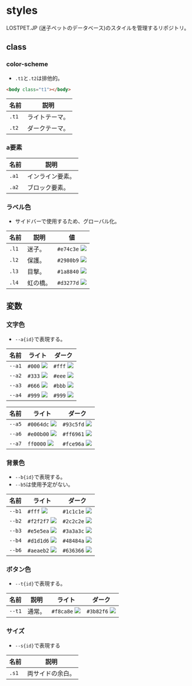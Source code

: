 # styles
LOSTPET.JP (迷子ペットのデータベース)のスタイルを管理するリポジトリ。

## class

### color-scheme
- `.t1`と`.t2`は排他的。

```html
<body class="t1"></body>
```

| 名前 | 説明 |
| -- | -- |
| `.t1` | ライトテーマ。 |
| `.t2` | ダークテーマ。 |

### a要素

| 名前 | 説明 |
| -- | -- |
| `.a1` | インライン要素。 |
| `.a2` | ブロック要素。 |

### ラベル色
- サイドバーで使用するため、グローバル化。

| 名前 | 説明 | 値 |
| -- | -- | -- |
| `.l1` | 迷子。 | `#e74c3e` ![](https://via.placeholder.com/24/e74c3e/e74c3e?text=a) |
| `.l2` | 保護。 | `#2980b9` ![](https://via.placeholder.com/24/2980b9/2980b9?text=a) |
| `.l3` | 目撃。 | `#1a8840` ![](https://via.placeholder.com/24/1a8840/1a8840?text=a) |
| `.l4` | 虹の橋。 | `#d3277d` ![](https://via.placeholder.com/24/d3277d/d3277d?text=a) |


## 変数

### 文字色
- `--a{id}`で表現する。

| 名前 |  ライト | ダーク | 
| -- |  -- | -- |
| `--a1` |  `#000` ![](https://via.placeholder.com/24/000/000?text=a) | `#fff` ![](https://via.placeholder.com/24/fff/fff?text=a) |
| `--a2` |  `#333` ![](https://via.placeholder.com/24/333/333?text=a) | `#eee` ![](https://via.placeholder.com/24/eee/eee?text=a) |
| `--a3` |  `#666` ![](https://via.placeholder.com/24/666/666?text=a) | `#bbb` ![](https://via.placeholder.com/24/bbb/bbb?text=a) |
| `--a4` |  `#999` ![](https://via.placeholder.com/24/999/999?text=a) | `#999` ![](https://via.placeholder.com/24/999/999?text=a) |

| 名前 |  ライト | ダーク | 
| -- |  -- | -- |
| `--a5` |  `#0064dc` ![](https://via.placeholder.com/24/0064dc/0064dc?text=a) | `#93c5fd` ![](https://via.placeholder.com/24/93c5fd/93c5fd?text=a) |
| `--a6` |  `#e00b00` ![](https://via.placeholder.com/24/e00b00/e00b00?text=a) | `#ff6961` ![](https://via.placeholder.com/24/ff6961/ff6961?text=a) |
| `--a7` |  `ff0000` ![](https://via.placeholder.com/24/f00/f00?text=a) | `#fce96a` ![](https://via.placeholder.com/24/fce96a/fce96a?text=a) |


### 背景色
- `--b{id}`で表現する。
- `--b5`は使用予定がない。

| 名前 |  ライト | ダーク | 
| -- |  -- | -- |
| `--b1` |  `#fff` ![](https://via.placeholder.com/24/fff/fff?text=a) | `#1c1c1e` ![](https://via.placeholder.com/24/1c1c1e/1c1c1e?text=a) |
| `--b2` |  `#f2f2f7` ![](https://via.placeholder.com/24/f2f2f7/f2f2f7?text=a) | `#2c2c2e` ![](https://via.placeholder.com/24/2c2c2e/2c2c2e?text=a) |
| `--b3` |  `#e5e5ea` ![](https://via.placeholder.com/24/e5e5ea/e5e5ea?text=a) | `#3a3a3c` ![](https://via.placeholder.com/24/3a3a3c/3a3a3c?text=a) |
| `--b4` |  `#d1d1d6` ![](https://via.placeholder.com/24/d1d1d6/d1d1d6?text=a) | `#48484a` ![](https://via.placeholder.com/24/48484a/48484a?text=a) |
| `--b6` |  `#aeaeb2` ![](https://via.placeholder.com/24/aeaeb2/aeaeb2?text=a) | `#636366` ![](https://via.placeholder.com/24/636366/636366?text=a) |

### ボタン色
- `--t{id}`で表現する。

| 名前 | 説明 | ライト | ダーク | 
| -- | -- | -- | -- |
| `--t1` | 通常。 | `#f8ca8e` ![](https://via.placeholder.com/24/f8ca8e/f8ca8e?text=a) | `#3b82f6` ![](https://via.placeholder.com/24/3b82f6/3b82f6?text=a) |

### サイズ
- `--s{id}`で表現する

| 名前 | 説明 |
| -- | -- |
| `.s1` | 両サイドの余白。 |